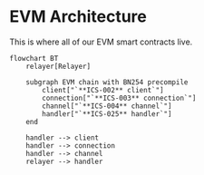 # EVM Architecture

This is where all of our EVM smart contracts live.

```mermaid
flowchart BT
    relayer[Relayer]

    subgraph EVM chain with BN254 precompile
        client["`**ICS-002** client`"]
        connection["`**ICS-003** connection`"]
        channel["`**ICS-004** channel`"]
        handler["`**ICS-025** handler`"]
    end

    handler --> client
    handler --> connection
    handler --> channel
    relayer --> handler
```